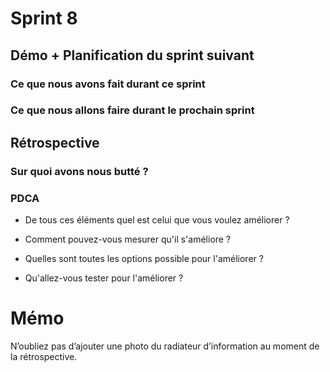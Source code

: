 # Sprint 8

## Démo + Planification du sprint suivant

### Ce que nous avons fait durant ce sprint


### Ce que nous allons faire durant le prochain sprint


## Rétrospective

### Sur quoi avons nous butté ?



### PDCA
* De tous ces éléments quel est celui que vous voulez améliorer ?

* Comment pouvez-vous mesurer qu'il s'améliore ?

* Quelles sont toutes les options possible pour l'améliorer ?

* Qu'allez-vous tester pour l'améliorer ?


# Mémo
N’oubliez pas d’ajouter une photo du radiateur d’information au moment de la rétrospective.
